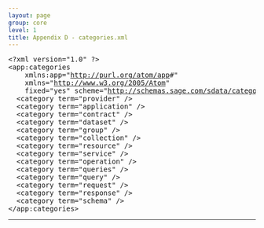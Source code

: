 ```yaml
---
layout: page
group: core
level: 1
title: Appendix D - categories.xml
---
```


<pre xmlns:jx="http://apache.org/cocoon/templates/jx/1.0" xmlns:ns="http://outerx.org/daisy/1.0">&lt;?xml version="1.0" ?&gt;
&lt;app:categories
&nbsp;&nbsp;&nbsp; xmlns:app="<a href="http://purl.org/atom/app">http://purl.org/atom/app</a>#"
&nbsp;&nbsp;&nbsp; xmlns="<a href="http://www.w3.org/2005/Atom">http://www.w3.org/2005/Atom</a>"
&nbsp;&nbsp;&nbsp; fixed="yes" scheme="<a href="http://schemas.sage.com/sdata/categories">http://schemas.sage.com/sdata/categories</a>"&gt;
&nbsp; &lt;category term="provider" /&gt;
&nbsp; &lt;category term="application" /&gt;
&nbsp; &lt;category term="contract" /&gt;
&nbsp; &lt;category term="dataset" /&gt;
&nbsp; &lt;category term="group" /&gt;
&nbsp; &lt;category term="collection" /&gt;
&nbsp; &lt;category term="resource" /&gt;
&nbsp; &lt;category term="service" /&gt;
&nbsp; &lt;category term="operation" /&gt;
&nbsp; &lt;category term="queries" /&gt;
&nbsp; &lt;category term="query" /&gt;
&nbsp; &lt;category term="request" /&gt;
&nbsp; &lt;category term="response" /&gt;
&nbsp; &lt;category term="schema" /&gt;
&lt;/app:categories&gt;</pre>

* * *